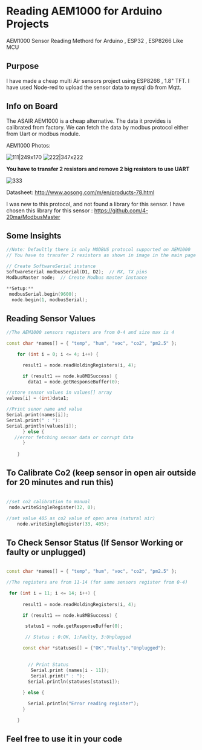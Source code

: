 # Reading AEM1000 for Arduino Projects
AEM1000 Sensor Reading Methord for Arduino , ESP32 , ESP8266 Like MCU

## Purpose
I have made a cheap multi Air sensors project using ESP8266 , 1.8" TFT. 
I have used Node-red to upload the sensor data to mysql db from Mqtt.


## Info on Board
The ASAIR AEM1000 is a cheap alternative. The data it provides is calibrated from factory. We can fetch the data by modbus protocol either from Uart or modbus module.

AEM1000 Photos:

![111|249x170](https://us1.discourse-cdn.com/flex016/uploads/nodered/original/3X/6/0/60c60864773dfe5926820a46d868a40571688284.jpeg)
![222|347x222](https://us1.discourse-cdn.com/flex016/uploads/nodered/original/3X/4/3/431141d71a74258e4088c34f7716c7c1673e025f.jpeg)

**You have to transfer 2 resistors and remove 2 big resistors to use UART**

![333](https://us1.discourse-cdn.com/flex016/uploads/nodered/original/3X/4/d/4d4e4b9eb70580b161822bd481338a8a0a0dddd7.jpeg)


Datasheet: http://www.aosong.com/m/en/products-78.html

I was new to this protocol, and not found a library for this sensor. 
I have chosen this library for this sensor : 
https://github.com/4-20ma/ModbusMaster

## Some Insights



```cpp
//Note: Defaultly there is only MODBUS protocol supported on AEM1000
// You have to transfer 2 resistors as shown in image in the main page

// Create SoftwareSerial instance
SoftwareSerial modbusSerial(D1, D2);  // RX, TX pins
ModbusMaster node;  // Create Modbus master instance

**Setup:**
 modbusSerial.begin(9600);
  node.begin(1, modbusSerial);
```

## Reading Sensor Values

```cpp
//The AEM1000 sensors registers are from 0-4 and size max is 4

const char *names[] = { "temp", "hum", "voc", "co2", "pm2.5" };

    for (int i = 0; i <= 4; i++) {

      result1 = node.readHoldingRegisters(i, 4);

      if (result1 == node.ku8MBSuccess) {
        data1 = node.getResponseBuffer(0);

//store sensor values in values[] array
values[i] = (int)data1;

//Print senor name and value
Serial.print(names[i]);
Serial.print(" : "):
Serial.println(values[i]);
      } else {
   //error fetching sensor data or corrupt data
      }
     
    }
```

## To Calibrate Co2 (keep sensor in open air outside for 20 minutes and run this)

```cpp

//set co2 calibration to manual
 node.writeSingleRegister(32, 0);

//set value 405 as co2 value of open area (natural air)
    node.writeSingleRegister(33, 405);
```


## To Check Sensor Status (If Sensor Working or faulty or unplugged)


```cpp

const char *names[] = { "temp", "hum", "voc", "co2", "pm2.5" };

//The registers are from 11-14 (for same sensors register from 0-4)

 for (int i = 11; i <= 14; i++) {
    
      result1 = node.readHoldingRegisters(i, 4);

      if (result1 == node.ku8MBSuccess) {

       status1 = node.getResponseBuffer(0);

       // Status : 0:OK, 1:Faulty, 3:Unplugged

      const char *statuses[] = {"OK","Faulty","Unplugged"};
    

        // Print Status
         Serial.print (names[i - 11]);
         Serial.print(" : ");
        Serial.println(statuses[status1]);     
        
      } else {

        Serial.println("Error reading register");
      }

    }
```

## Feel free to use it in your code



